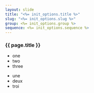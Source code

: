 ```yaml
---
layout: slide
title: "<%= init_options.title %>"
slug: "<%= init_options.slug %>"
group: <%= init_options.group %>
sequence: <%= init_options.sequence %>
---
```



### {{ page.title }}

<div class="two-up"><div class="left">

* one
* two
* three

</div><div class="right">

* une
* deux
* troi

</div></div>
